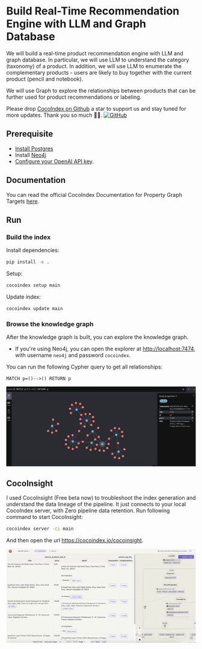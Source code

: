 # Build Real-Time Recommendation Engine with LLM and Graph Database

We will build a real-time product recommendation engine with LLM and graph database. In particular, we will use LLM to understand the category (taxonomy) of a product. In addition, we will use LLM to enumerate the complementary products - users are likely to buy together with the current product (pencil and notebook).

We will use Graph to explore the relationships between products that can be further used for product recommendations or labeling.

Please drop [CocoIndex on Github](https://github.com/cocoindex-io/cocoindex) a star to support us and stay tuned for more updates. Thank you so much 🥥🤗. [![GitHub](https://img.shields.io/github/stars/cocoindex-io/cocoindex?color=5B5BD6)](https://github.com/cocoindex-io/cocoindex)


## Prerequisite
*   [Install Postgres](https://cocoindex.io/docs/getting_started/installation#-install-postgres) 
*   Install [Neo4j](https://cocoindex.io/docs/targets/neo4j)
*   [Configure your OpenAI API key](https://cocoindex.io/docs/ai/llm#openai).

## Documentation
You can read the official CocoIndex Documentation for Property Graph Targets [here](https://cocoindex.io/docs/targets#property-graph-targets).

## Run

### Build the index

Install dependencies:

```bash
pip install -e .
```

Setup:

```bash
cocoindex setup main
```

Update index:

```bash
cocoindex update main
```

### Browse the knowledge graph

After the knowledge graph is built, you can explore the knowledge graph.

* If you're using Neo4j, you can open the explorer at [http://localhost:7474](http://localhost:7474), with username `neo4j` and password `cocoindex`.

You can run the following Cypher query to get all relationships:

```cypher
MATCH p=()-->() RETURN p
```

![Neo4j Browser Screenshot](img/neo4j.png)

## CocoInsight
I used CocoInsight (Free beta now) to troubleshoot the index generation and understand the data lineage of the pipeline.
It just connects to your local CocoIndex server, with Zero pipeline data retention. Run following command to start CocoInsight:

```bash
cocoindex server -ci main
```

And then open the url https://cocoindex.io/cocoinsight.

![CocoInsight Screenshot](img/cocoinsight.png)
